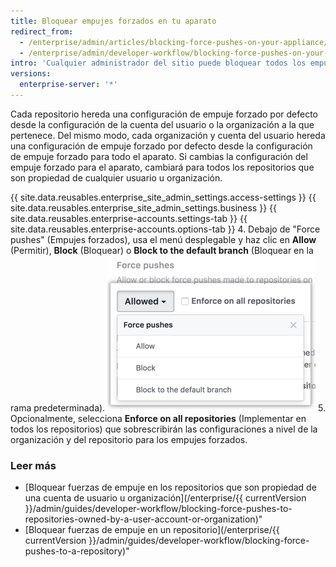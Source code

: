 ```yaml
---
title: Bloquear empujes forzados en tu aparato
redirect_from:
  - /enterprise/admin/articles/blocking-force-pushes-on-your-appliance/
  - /enterprise/admin/developer-workflow/blocking-force-pushes-on-your-appliance
intro: 'Cualquier administrador del sitio puede bloquear todos los empujes forzados (`git push --force`) en un aparato {{ site.data.variables.product.prodname_ghe_server }}'
versions:
  enterprise-server: '*'
---
```


Cada repositorio hereda una configuración de empuje forzado por defecto desde la configuración de la cuenta del usuario o la organización a la que pertenece. Del mismo modo, cada organización y cuenta del usuario hereda una configuración de empuje forzado por defecto desde la configuración de empuje forzado para todo el aparato. Si cambias la configuración del empuje forzado para el aparato, cambiará para todos los repositorios que son propiedad de cualquier usuario u organización.

{{ site.data.reusables.enterprise_site_admin_settings.access-settings }}
{{ site.data.reusables.enterprise_site_admin_settings.business }}
{{ site.data.reusables.enterprise-accounts.settings-tab }}
{{ site.data.reusables.enterprise-accounts.options-tab }}
4. Debajo de "Force pushes" (Empujes forzados), usa el menú desplegable y haz clic en **Allow** (Permitir), **Block** (Bloquear) o **Block to the default branch** (Bloquear en la rama predeterminada). ![Forzar empujes desplegables](/assets/images/enterprise/site-admin-settings/force-pushes-dropdown.png)
5. Opcionalmente, selecciona **Enforce on all repositories** (Implementar en todos los repositorios) que sobrescribirán las configuraciones a nivel de la organización y del repositorio para los empujes forzados.

### Leer más

- [Bloquear fuerzas de empuje en los repositorios que son propiedad de una cuenta de usuario u organización](/enterprise/{{ currentVersion }}/admin/guides/developer-workflow/blocking-force-pushes-to-repositories-owned-by-a-user-account-or-organization)"
- [Bloquear fuerzas de empuje en un repositorio](/enterprise/{{ currentVersion }}/admin/guides/developer-workflow/blocking-force-pushes-to-a-repository)"
